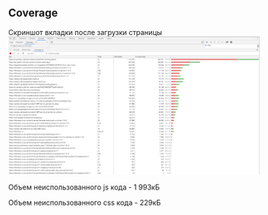 ## Coverage

Скриншот вкладки после загрузки страницы
![coverage](../screenshots/coverage.png)

Объем неиспользованного js кода - 1 993кБ

Объем неиспользованного сss кода - 229кБ